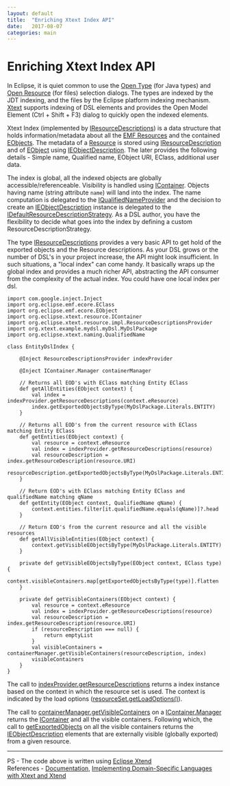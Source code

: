 ```yaml
---
layout: default
title:  "Enriching Xtext Index API"
date:   2017-08-07
categories: main
---
```


# Enriching Xtext Index API

In Eclipse, it is quiet common to use the [Open Type](https://help.eclipse.org/mars/index.jsp?topic=%2Forg.eclipse.jdt.doc.user%2Freference%2Fref-dialog-open-type.htm) (for Java types) and [Open Resource](https://help.eclipse.org/neon/index.jsp?topic=%2Forg.eclipse.platform.doc.user%2Freference%2Fref-dialog-open-resource.htm) (for files) selection dialogs. The types are indexed by the JDT indexing, and the files by the Eclipse platform indexing mechanism. [Xtext](https://eclipse.org/Xtext/) supports indexing of DSL elements and provides the Open Model Element (Ctrl + Shift + F3) dialog to quickly open the indexed elements. 

Xtext Index (implemented by [IResourceDescriptions](http://download.eclipse.org/modeling/tmf/xtext/javadoc/2.3/org/eclipse/xtext/resource/IResourceDescriptions.html)) is a data structure that holds information/metadata about all the [EMF Resources](http://download.eclipse.org/modeling/emf/emf/javadoc/2.9.0/org/eclipse/emf/ecore/resource/Resource.html) and the contained [EObjects](http://download.eclipse.org/modeling/emf/emf/javadoc/2.9.0/org/eclipse/emf/ecore/EObject.html). The metadata of a [Resource](http://download.eclipse.org/modeling/emf/emf/javadoc/2.9.0/org/eclipse/emf/ecore/resource/Resource.html) is stored using [IResourceDescription](http://download.eclipse.org/modeling/tmf/xtext/javadoc/2.3/org/eclipse/xtext/resource/IResourceDescription.html) and of [EObject](http://download.eclipse.org/modeling/emf/emf/javadoc/2.9.0/org/eclipse/emf/ecore/EObject.html) using [IEObjectDescription](http://download.eclipse.org/modeling/tmf/xtext/javadoc/2.3/org/eclipse/xtext/resource/IEObjectDescription.html). The later provides the following details - Simple name, Qualified name, EObject URI, EClass, additional user data.

The index is global, all the indexed objects are globally accessible/referenceable. Visibility is handled using [IContainer](http://download.eclipse.org/modeling/tmf/xtext/javadoc/2.3/org/eclipse/xtext/resource/IContainer.html). Objects having name (string attribute `name`) will land into the index. The name computation is delegated to the [IQualifiedNameProvider](http://download.eclipse.org/modeling/tmf/xtext/javadoc/2.3/org/eclipse/xtext/naming/IQualifiedNameProvider.html) and the decision to create an [IEObjectDescription](http://download.eclipse.org/modeling/tmf/xtext/javadoc/2.3/org/eclipse/xtext/resource/IEObjectDescription.html) instance is delegated to the [IDefaultResourceDescriptionStrategy](http://download.eclipse.org/modeling/tmf/xtext/javadoc/2.3/org/eclipse/xtext/resource/IDefaultResourceDescriptionStrategy.html). As a DSL author, you have the flexibility to decide what goes into the index by defining a custom ResourceDescriptionStrategy. 

The type [IResourceDescriptions](http://download.eclipse.org/modeling/tmf/xtext/javadoc/2.3/org/eclipse/xtext/resource/IResourceDescriptions.html) provides a very basic API to get hold of the exported objects and the Resource descriptions. As your DSL grows or the number of DSL's in your project increase, the API might look insufficient. In such situations, a "local index" can come handy. It basically wraps up the global index and provides a much richer API, abstracting the API consumer from the complexity of the actual index. You could have one local index per dsl.

```
import com.google.inject.Inject
import org.eclipse.emf.ecore.EClass
import org.eclipse.emf.ecore.EObject
import org.eclipse.xtext.resource.IContainer
import org.eclipse.xtext.resource.impl.ResourceDescriptionsProvider
import org.xtext.example.mydsl.myDsl.MyDslPackage
import org.eclipse.xtext.naming.QualifiedName

class EntityDslIndex {

	@Inject ResourceDescriptionsProvider indexProvider

	@Inject IContainer.Manager containerManager
	
	// Returns all EOD's with EClass matching Entity EClass
	def getAllEntities(EObject context) {
		val index = indexProvider.getResourceDescriptions(context.eResource)
		index.getExportedObjectsByType(MyDslPackage.Literals.ENTITY)
	}

	// Returns all EOD's from the current resource with EClass matching Entity EClass
	def getEntities(EObject context) {
		val resource = context.eResource
		val index = indexProvider.getResourceDescriptions(resource)
		val resourceDescription = index.getResourceDescription(resource.URI)
		resourceDescription.getExportedObjectsByType(MyDslPackage.Literals.ENTITY)
	}
	
	// Return EOD's with EClass matching Entity EClass and qualifiedName matching qName 
	def getEntity(EObject context, QualifiedName qName) {
		context.entities.filter[it.qualifiedName.equals(qName)]?.head
	}
	
	// Return EOD's from the current resource and all the visible resources
	def getAllVisibleEntities(EObject context) {
		context.getVisibleEObjectsByType(MyDslPackage.Literals.ENTITY)
	}

	private def getVisibleEObjectsByType(EObject context, EClass type) {
		context.visibleContainers.map[getExportedObjectsByType(type)].flatten
	}

	private def getVisibleContainers(EObject context) {
		val resource = context.eResource
		val index = indexProvider.getResourceDescriptions(resource)
		val resourceDescription = index.getResourceDescription(resource.URI)
		if (resourceDescription === null) {
			return emptyList
		}
		val visibleContainers = containerManager.getVisibleContainers(resourceDescription, index)
		visibleContainers
	}
}
```

The call to [indexProvider.getResourceDescriptions](http://download.eclipse.org/modeling/tmf/xtext/javadoc/2.3/org/eclipse/xtext/resource/impl/ResourceDescriptionsProvider.html#getResourceDescriptions(org.eclipse.emf.ecore.resource.Resource)) returns a index instance based on the context in which the resource set is used. The context is indicated by the load options ([resourceSet.getLoadOptions()](http://download.eclipse.org/modeling/emf/emf/javadoc/2.9.0/org/eclipse/emf/ecore/resource/ResourceSet.html#getLoadOptions())).

The call to [containerManager.getVisibleContainers](https://goo.gl/Pxasn2) on a [IContainer.Manager](http://download.eclipse.org/modeling/tmf/xtext/javadoc/2.3/org/eclipse/xtext/resource/IContainer.Manager.html) returns the [IContainer](http://download.eclipse.org/modeling/tmf/xtext/javadoc/2.3/org/eclipse/xtext/resource/IContainer.html) and all the visible containers. Following which, the call to [getExportedObjects](http://download.eclipse.org/modeling/tmf/xtext/javadoc/2.3/org/eclipse/xtext/resource/ISelectable.html#getExportedObjects()) on all the visible containers returns the [IEObjectDescription](http://download.eclipse.org/modeling/tmf/xtext/javadoc/2.3/org/eclipse/xtext/resource/IEObjectDescription.html) elements that are externally visible (globally exported) from a given resource.

---
PS - The code above is written using [Eclipse Xtend](https://www.eclipse.org/xtend/)                                                     
References - [Documentation](http://www.eclipse.org/Xtext/documentation/2.5.0/Xtext%20Documentation.pdf), [Implementing Domain-Specific Languages with Xtext and Xtend](https://goo.gl/J4ijTn)

